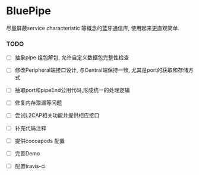 # BluePipe

尽量屏蔽service characteristic 等概念的蓝牙通信库, 使用起来更直观简单.

### TODO

- [ ] 抽象pipe 组包解包, 允许自定义数据包完整性检查

- [ ] 修改Peripheral端接口设计, 与Central端保持一致, 尤其是port的获取和存储方式

- [ ] 抽取port和pipeEnd公用代码,形成统一的处理逻辑

- [ ] 修复内存泄漏等问题

- [ ] 尝试L2CAP相关功能并提供相应接口

- [ ] 补充代码注释

- [ ] 提供cocoapods 配置

- [ ] 完善Demo
- [ ] 配置travis-ci
